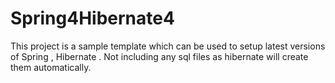 # Spring4Hibernate4
This project is a sample template which can be used to setup latest versions of Spring , Hibernate . Not including any sql files as hibernate will create them automatically.
